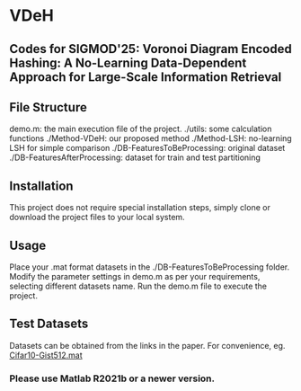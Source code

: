 # VDeH

## Codes for SIGMOD'25: Voronoi Diagram Encoded Hashing: A No-Learning Data-Dependent Approach for Large-Scale Information Retrieval

## File Structure
demo.m: the main execution file of the project.
./utils: some calculation functions
./Method-VDeH: our proposed method
./Method-LSH: no-learning LSH for simple comparison
./DB-FeaturesToBeProcessing: original dataset
./DB-FeaturesAfterProcessing: dataset for train and test partitioning

## Installation
This project does not require special installation steps, simply clone or download the project files to your local system.

## Usage
Place your .mat format datasets in the ./DB-FeaturesToBeProcessing folder.
Modify the parameter settings in demo.m as per your requirements, selecting different datasets name.
Run the demo.m file to execute the project.

## Test Datasets
Datasets can be obtained from the links in the paper.
For convenience, eg. [Cifar10-Gist512.mat](https://pan.baidu.com/s/1o877VXC)

### Please use Matlab R2021b or a newer version.



